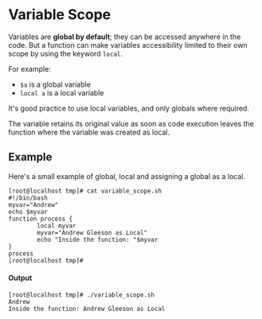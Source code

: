 # Variable Scope
Variables are **global by default**; they can be accessed anywhere
in the code. But a function can make variables accessibility limited
to their own scope by using the keyword ```local```.

For example:

* ```$a``` is a global variable
* ```local a``` is a local variable

It's good practice to use local variables, and only globals where required.

The variable retains its original value as soon as code execution leaves
the function where the variable was created as local.

## Example
Here's a small example of global, local and assigning a global as a local.
```
[root@localhost tmp]# cat variable_scope.sh
#!/bin/bash
myvar="Andrew"
echo $myvar
function process {
        local myvar
        myvar="Andrew Gleeson as Local"
        echo "Inside the function: "$myvar
}
process
[root@localhost tmp]#
```
#### Output
```
[root@localhost tmp]# ./variable_scope.sh
Andrew
Inside the function: Andrew Gleeson as Local
```